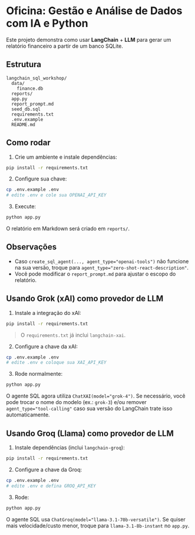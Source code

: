# Oficina: Gestão e Análise de Dados com IA e Python

Este projeto demonstra como usar **LangChain** + **LLM** para gerar um relatório financeiro a partir de um banco SQLite.

## Estrutura
```
langchain_sql_workshop/
  data/
    finance.db
  reports/
  app.py
  report_prompt.md
  seed_db.sql
  requirements.txt
  .env.example
  README.md
```

## Como rodar
1) Crie um ambiente e instale dependências:
```bash
pip install -r requirements.txt
```
2) Configure sua chave:
```bash
cp .env.example .env
# edite .env e cole sua OPENAI_API_KEY
```
3) Execute:
```bash
python app.py
```
O relatório em Markdown será criado em `reports/`.

## Observações
- Caso `create_sql_agent(..., agent_type="openai-tools")` não funcione na sua versão, troque para `agent_type="zero-shot-react-description"`.
- Você pode modificar o `report_prompt.md` para ajustar o escopo do relatório.


## Usando Grok (xAI) como provedor de LLM

1) Instale a integração do xAI:
```bash
pip install -r requirements.txt
```
> O `requirements.txt` já inclui `langchain-xai`.

2) Configure a chave da xAI:
```bash
cp .env.example .env
# edite .env e coloque sua XAI_API_KEY
```

3) Rode normalmente:
```bash
python app.py
```

O agente SQL agora utiliza `ChatXAI(model="grok-4")`. 
Se necessário, você pode trocar o nome do modelo (ex.: `grok-3`) e/ou remover `agent_type="tool-calling"` caso sua versão do LangChain trate isso automaticamente.


## Usando Groq (Llama) como provedor de LLM

1) Instale dependências (inclui `langchain-groq`):
```bash
pip install -r requirements.txt
```
2) Configure a chave da Groq:
```bash
cp .env.example .env
# edite .env e defina GROQ_API_KEY
```
3) Rode:
```bash
python app.py
```
O agente SQL usa `ChatGroq(model="llama-3.1-70b-versatile")`.
Se quiser mais velocidade/custo menor, troque para `llama-3.1-8b-instant` no `app.py`.

